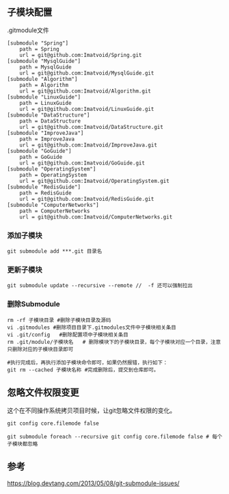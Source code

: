 ## 子模块配置
.gitmodule文件

```shell
[submodule "Spring"]
	path = Spring
	url = git@github.com:Imatvoid/Spring.git
[submodule "MysqlGuide"]
	path = MysqlGuide
	url = git@github.com:Imatvoid/MysqlGuide.git
[submodule "Algorithm"]
	path = Algorithm
	url = git@github.com:Imatvoid/Algorithm.git
[submodule "LinuxGuide"]
	path = LinuxGuide
	url = git@github.com:Imatvoid/LinuxGuide.git
[submodule "DataStructure"]
	path = DataStructure
	url = git@github.com:Imatvoid/DataStructure.git
[submodule "ImproveJava"]
	path = ImproveJava
	url = git@github.com:Imatvoid/ImproveJava.git
[submodule "GoGuide"]
	path = GoGuide
	url = git@github.com:Imatvoid/GoGuide.git
[submodule "OperatingSystem"]
	path = OperatingSystem
	url = git@github.com:Imatvoid/OperatingSystem.git
[submodule "RedisGuide"]
	path = RedisGuide
	url = git@github.com:Imatvoid/RedisGuide.git
[submodule "ComputerNetworks"]
	path = ComputerNetworks
	url = git@github.com:Imatvoid/ComputerNetworks.git

```



### 添加子模块

```shell
git submodule add ***.git 目录名
```



### 更新子模块


```shell
git submodule update --recursive --remote //  -f 还可以强制拉出
```



### 删除Submodule

```shell
rm -rf 子模块目录 #删除子模块目录及源码
vi .gitmodules #删除项目目录下.gitmodules文件中子模块相关条目
vi .git/config   #删除配置项中子模块相关条目
rm .git/module/子模块名   # 删除模块下的子模块目录，每个子模块对应一个目录，注意只删除对应的子模块目录即可

#执行完成后，再执行添加子模块命令即可，如果仍然报错，执行如下：
git rm --cached 子模块名称 #完成删除后，提交到仓库即可。
```



## 忽略文件权限变更
这个在不同操作系统拷贝项目时候，让git忽略文件权限的变化。
```shell
git config core.filemode false

git submodule foreach --recursive git config core.filemode false # 每个子模块都忽略
```



## 参考

<https://blog.devtang.com/2013/05/08/git-submodule-issues/>